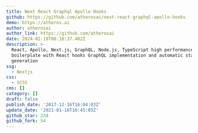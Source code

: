```yaml
---
title: Next React Graphql Apollo Hooks
github: https://github.com/atherosai/next-react-graphql-apollo-hooks
demo: https://atheros.ai
author: atherosai
author_link: https://github.com/atherosai
date: 2024-02-18T06:10:37.402Z
description: >-
  React, Apollo, Next.js, GraphQL, Node.js, TypeScript high performance
  boilerplate with React hooks GraphQL implementation and automatic static type
  generation
ssg:
  - Nextjs
css:
  - SCSS
cms: []
category: []
draft: false
publish_date: '2017-12-16T16:04:03Z'
update_date: '2021-01-16T16:45:03Z'
github_star: 234
github_fork: 54
---
```

